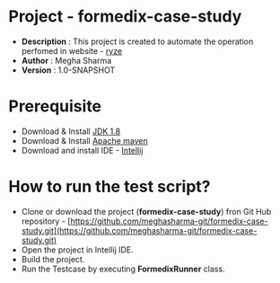 # Project - formedix-case-study
- **Description** : This project is created to automate the operation perfomed in website - [ryze](https://ryze-staging.formedix.com/)
- **Author** : Megha Sharma
- **Version** : 1.0-SNAPSHOT

# Prerequisite
- Download & Install [JDK 1.8](https://www.oracle.com/uk/java/technologies/javase/javase8-archive-downloads.html)
- Download & Install [Apache maven](https://maven.apache.org/download.cgi)
- Download and install IDE - [Intellij](https://www.jetbrains.com/idea/)

# How to run the test script?
- Clone or download the project (**formedix-case-study**) fron Git Hub repository - [https://github.com/meghasharma-git/formedix-case-study.git](https://github.com/meghasharma-git/formedix-case-study.git)
- Open the project in Intellij IDE.
- Build the project.
- Run the Testcase by executing **FormedixRunner** class.

